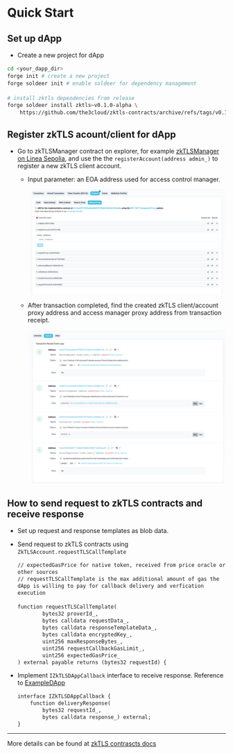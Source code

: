 # Quick Start

## Set up dApp

* Create a new project for dApp

```bash
cd <your_dapp_dir>
forge init # create a new project 
forge soldeer init # enable soldeer for dependency management

# install zktls dependencies from release
forge soldeer install zktls~v0.1.0-alpha \
    https://github.com/the3cloud/zktls-contracts/archive/refs/tags/v0.1.0-alpha.zip
```

## Register zkTLS acount/client for dApp

* Go to zkTLSManager contract on explorer, for example [zkTLSManager on Linea Sepolia](https://sepolia.lineascan.build/address/0xeE937b49eD211144A8478d892346811E2feAcAE), and use the the `registerAccount(address admin_)` to register a new zkTLS client account.

  
  - Input parameter: an EOA address used for access control manager.

    ![Client Registration](./images/client_registration.png)

  - After transaction completed, find the created zkTLS client/account proxy address and access manager proxy address from transaction receipt.

    ![Client Registration](./images/client_registration_log.png)

## How to send request to zkTLS contracts and receive response

* Set up request and response templates as blob data.
* Send request to zkTLS contracts using `ZkTLSAccount.requestTLSCallTemplate`

    ```solidity
    // expectedGasPrice for native token, received from price oracle or other sources
    // requestTLSCallTemplate is the max additional amount of gas the dApp is willing to pay for callback delivery and verfication execution  

    function requestTLSCallTemplate(
            bytes32 proverId_,
            bytes calldata requestData_,
            bytes calldata responseTemplateData_,
            bytes calldata encryptedKey_,
            uint256 maxResponseBytes_,
            uint256 requestCallbackGasLimit_,
            uint256 expectedGasPrice_
    ) external payable returns (bytes32 requestId) {
    ```

* Implement `IZkTLSDAppCallback` interface to receive response. Reference to [ExampleDApp](https://github.com/the3cloud/zktls-contracts/blob/main/contracts/mock/ExampleDApp.sol)
    ```solidity
    interface IZkTLSDAppCallback {
        function deliveryResponse(
            bytes32 requestId_, 
            bytes calldata response_) external;
    }
    ```

---

More details can be found at [zkTLS contrascts docs](https://docs.the3.cloud/zktls-contracts/)
